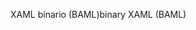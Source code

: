 <span data-ttu-id="b6d3d-101">XAML binario (BAML)</span><span class="sxs-lookup"><span data-stu-id="b6d3d-101">binary XAML (BAML)</span></span>